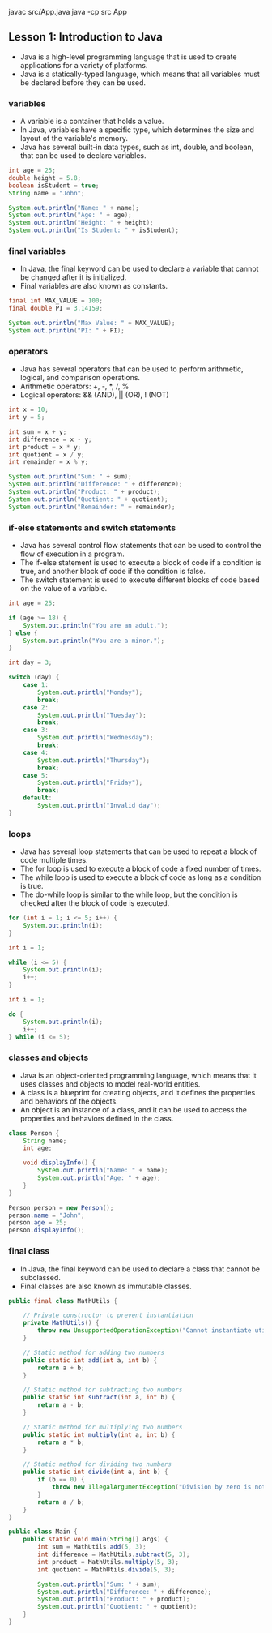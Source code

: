 javac src/App.java
java -cp src App

## Lesson 1: Introduction to Java

- Java is a high-level programming language that is used to create applications for a variety of platforms.
- Java is a statically-typed language, which means that all variables must be declared before they can be used.

### variables

- A variable is a container that holds a value.
- In Java, variables have a specific type, which determines the size and layout of the variable's memory.
- Java has several built-in data types, such as int, double, and boolean, that can be used to declare variables.

```java
int age = 25;
double height = 5.8;
boolean isStudent = true;
String name = "John";

System.out.println("Name: " + name);
System.out.println("Age: " + age);
System.out.println("Height: " + height);
System.out.println("Is Student: " + isStudent);
```

### final variables

- In Java, the final keyword can be used to declare a variable that cannot be changed after it is initialized.
- Final variables are also known as constants.

```java
final int MAX_VALUE = 100;
final double PI = 3.14159;

System.out.println("Max Value: " + MAX_VALUE);
System.out.println("PI: " + PI);
```

### operators

- Java has several operators that can be used to perform arithmetic, logical, and comparison operations.
- Arithmetic operators: +, -, \*, /, %
- Logical operators: && (AND), || (OR), ! (NOT)

```java
int x = 10;
int y = 5;

int sum = x + y;
int difference = x - y;
int product = x * y;
int quotient = x / y;
int remainder = x % y;

System.out.println("Sum: " + sum);
System.out.println("Difference: " + difference);
System.out.println("Product: " + product);
System.out.println("Quotient: " + quotient);
System.out.println("Remainder: " + remainder);
```

### if-else statements and switch statements

- Java has several control flow statements that can be used to control the flow of execution in a program.
- The if-else statement is used to execute a block of code if a condition is true, and another block of code if the condition is false.
- The switch statement is used to execute different blocks of code based on the value of a variable.

```java
int age = 25;

if (age >= 18) {
    System.out.println("You are an adult.");
} else {
    System.out.println("You are a minor.");
}
```

```java
int day = 3;

switch (day) {
    case 1:
        System.out.println("Monday");
        break;
    case 2:
        System.out.println("Tuesday");
        break;
    case 3:
        System.out.println("Wednesday");
        break;
    case 4:
        System.out.println("Thursday");
        break;
    case 5:
        System.out.println("Friday");
        break;
    default:
        System.out.println("Invalid day");
}
```

### loops

- Java has several loop statements that can be used to repeat a block of code multiple times.
- The for loop is used to execute a block of code a fixed number of times.
- The while loop is used to execute a block of code as long as a condition is true.
- The do-while loop is similar to the while loop, but the condition is checked after the block of code is executed.

```java
for (int i = 1; i <= 5; i++) {
    System.out.println(i);
}
```

```java
int i = 1;

while (i <= 5) {
    System.out.println(i);
    i++;
}
```

```java
int i = 1;

do {
    System.out.println(i);
    i++;
} while (i <= 5);
```

### classes and objects

- Java is an object-oriented programming language, which means that it uses classes and objects to model real-world entities.
- A class is a blueprint for creating objects, and it defines the properties and behaviors of the objects.
- An object is an instance of a class, and it can be used to access the properties and behaviors defined in the class.

```java
class Person {
    String name;
    int age;

    void displayInfo() {
        System.out.println("Name: " + name);
        System.out.println("Age: " + age);
    }
}

Person person = new Person();
person.name = "John";
person.age = 25;
person.displayInfo();
```

### final class

- In Java, the final keyword can be used to declare a class that cannot be subclassed.
- Final classes are also known as immutable classes.

```java
public final class MathUtils {

    // Private constructor to prevent instantiation
    private MathUtils() {
        throw new UnsupportedOperationException("Cannot instantiate utility class");
    }

    // Static method for adding two numbers
    public static int add(int a, int b) {
        return a + b;
    }

    // Static method for subtracting two numbers
    public static int subtract(int a, int b) {
        return a - b;
    }

    // Static method for multiplying two numbers
    public static int multiply(int a, int b) {
        return a * b;
    }

    // Static method for dividing two numbers
    public static int divide(int a, int b) {
        if (b == 0) {
            throw new IllegalArgumentException("Division by zero is not allowed.");
        }
        return a / b;
    }
}

public class Main {
    public static void main(String[] args) {
        int sum = MathUtils.add(5, 3);
        int difference = MathUtils.subtract(5, 3);
        int product = MathUtils.multiply(5, 3);
        int quotient = MathUtils.divide(5, 3);

        System.out.println("Sum: " + sum);
        System.out.println("Difference: " + difference);
        System.out.println("Product: " + product);
        System.out.println("Quotient: " + quotient);
    }
}

```
